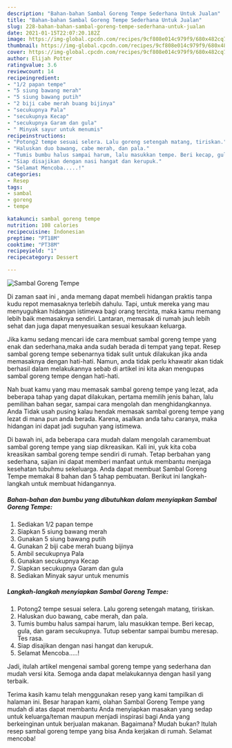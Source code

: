 ```yaml
---
description: "Bahan-bahan Sambal Goreng Tempe Sederhana Untuk Jualan"
title: "Bahan-bahan Sambal Goreng Tempe Sederhana Untuk Jualan"
slug: 228-bahan-bahan-sambal-goreng-tempe-sederhana-untuk-jualan
date: 2021-01-15T22:07:20.182Z
image: https://img-global.cpcdn.com/recipes/9cf808e014c979f9/680x482cq70/sambal-goreng-tempe-foto-resep-utama.jpg
thumbnail: https://img-global.cpcdn.com/recipes/9cf808e014c979f9/680x482cq70/sambal-goreng-tempe-foto-resep-utama.jpg
cover: https://img-global.cpcdn.com/recipes/9cf808e014c979f9/680x482cq70/sambal-goreng-tempe-foto-resep-utama.jpg
author: Elijah Potter
ratingvalue: 3.6
reviewcount: 14
recipeingredient:
- "1/2 papan tempe"
- "5 siung bawang merah"
- "5 siung bawang putih"
- "2 biji cabe merah buang bijinya"
- "secukupnya Pala"
- "secukupnya Kecap"
- "secukupnya Garam dan gula"
- " Minyak sayur untuk menumis"
recipeinstructions:
- "Potong2 tempe sesuai selera. Lalu goreng setengah matang, tiriskan."
- "Haluskan duo bawang, cabe merah, dan pala."
- "Tumis bumbu halus sampai harum, lalu masukkan tempe. Beri kecap, gula, dan garam secukupnya. Tutup sebentar sampai bumbu meresap. Tes rasa."
- "Siap disajikan dengan nasi hangat dan kerupuk."
- "Selamat Mencoba.....!"
categories:
- Resep
tags:
- sambal
- goreng
- tempe

katakunci: sambal goreng tempe 
nutrition: 108 calories
recipecuisine: Indonesian
preptime: "PT18M"
cooktime: "PT38M"
recipeyield: "1"
recipecategory: Dessert

---
```



![Sambal Goreng Tempe](https://img-global.cpcdn.com/recipes/9cf808e014c979f9/680x482cq70/sambal-goreng-tempe-foto-resep-utama.jpg)

Di zaman  saat ini , anda memang dapat membeli hidangan praktis tanpa kudu repot memasaknya terlebih dahulu. Tapi, untuk mereka yang mau menyuguhkan hidangan istimewa bagi orang tercinta, maka kamu memang lebih baik memasaknya sendiri. Lantaran, memasak di rumah jauh lebih sehat dan juga dapat menyesuaikan sesuai kesukaan keluarga.

Jika kamu sedang mencari ide cara membuat sambal goreng tempe yang enak dan sederhana,maka anda sudah berada di tempat yang tepat. Resep sambal goreng tempe  sebenarnya tidak sulit untuk dilakukan jika anda memasaknya dengan hati-hati. Namun, anda tidak perlu khawatir akan tidak berhasil dalam melakukannya 
sebab di artikel ini kita akan mengupas sambal goreng tempe dengan hati-hati.  



Nah buat kamu yang mau memasak sambal goreng tempe yang lezat, ada beberapa tahap yang dapat dilakukan, pertama memilih jenis bahan, lalu pemilihan bahan segar, sampai cara mengolah dan menghidangkannya. Anda Tidak usah pusing kalau hendak memasak sambal goreng tempe yang lezat di mana pun anda berada. Karena, asalkan anda  tahu caranya, maka hidangan ini dapat jadi suguhan yang istimewa.

Di bawah ini, ada beberapa cara mudah dalam mengolah caramembuat sambal goreng tempe yang siap dikreasikan. Kali ini, yuk kita coba kreasikan sambal goreng tempe sendiri di rumah. Tetap berbahan yang sederhana, sajian ini dapat memberi manfaat untuk membantu menjaga kesehatan tubuhmu sekeluarga. Anda dapat membuat Sambal Goreng Tempe memakai 8 bahan dan 5 tahap pembuatan. Berikut ini langkah-langkah untuk membuat hidangannya.

<!--inarticleads1-->

##### Bahan-bahan dan bumbu yang dibutuhkan dalam menyiapkan Sambal Goreng Tempe:

1. Sediakan 1/2 papan tempe
1. Siapkan 5 siung bawang merah
1. Gunakan 5 siung bawang putih
1. Gunakan 2 biji cabe merah buang bijinya
1. Ambil secukupnya Pala
1. Gunakan secukupnya Kecap
1. Siapkan secukupnya Garam dan gula
1. Sediakan  Minyak sayur untuk menumis




<!--inarticleads2-->

##### Langkah-langkah menyiapkan Sambal Goreng Tempe:

1. Potong2 tempe sesuai selera. Lalu goreng setengah matang, tiriskan.
1. Haluskan duo bawang, cabe merah, dan pala.
1. Tumis bumbu halus sampai harum, lalu masukkan tempe. Beri kecap, gula, dan garam secukupnya. Tutup sebentar sampai bumbu meresap. Tes rasa.
1. Siap disajikan dengan nasi hangat dan kerupuk.
1. Selamat Mencoba.....!




Jadi, itulah artikel mengenai  sambal goreng tempe  yang sederhana dan mudah versi kita. Semoga anda dapat melakukannya dengan hasil yang terbaik. 

Terima kasih kamu telah menggunakan resep yang kami tampilkan di halaman ini. Besar harapan kami, olahan  Sambal Goreng Tempe yang mudah di atas dapat membantu Anda menyiapkan masakan yang sedap untuk keluarga/teman maupun menjadi inspirasi bagi Anda yang berkeinginan untuk berjualan makanan. Bagaimana? Mudah bukan? Itulah resep sambal goreng tempe yang bisa Anda kerjakan di rumah. Selamat mencoba!

